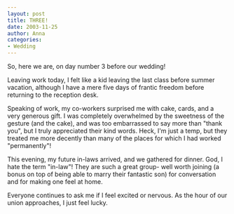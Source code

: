 ```yaml
---
layout: post
title: THREE!
date: 2003-11-25
author: Anna
categories:
- Wedding
---
```


<p>So, here we are, on day number 3 before our wedding!</p>
<p>Leaving work today, I felt like a kid leaving the last class before
summer vacation, although I have a mere five days of frantic freedom
before returning to the reception desk.</p>
<p>Speaking of work, my co-workers surprised me with cake, cards, and a
very generous gift. I was completely overwhelmed by the sweetness of
the gesture (and the cake), and was too embarrassed to say more than
"thank you", but I truly appreciated their kind words. Heck, I'm just a
temp, but they treated me more decently than many of the places for
which I had worked "permanently"!</p>
<p>This evening, my future in-laws arrived, and we gathered for dinner.
God, I hate the term "in-law"! They are such a great group- well worth
joining (a bonus on top of being able to marry their fantastic son) for
conversation and for making one feel at home.</p>
<p>Everyone continues to ask me if I feel excited or nervous. As the
hour of our union approaches, I just feel lucky.</p>